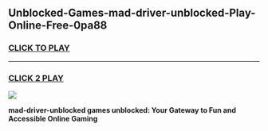 
## Unblocked-Games-mad-driver-unblocked-Play-Online-Free-0pa88
<h3>
<a href="https://premium76.site?title=mad-driver-unblocked&ref=26A">CLICK TO PLAY</a></h3>
<hr>

<h3>
<a href="https://premium76.site?title=mad-driver-unblocked&ref=26A">CLICK 2 PLAY</a>
  
</h3>

<a href="https://premium76.site?title=mad-driver-unblocked&ref=26A"><img src="https://clearcache.store/games.png"></a>


**mad-driver-unblocked games unblocked: Your Gateway to Fun and Accessible Online Gaming**
